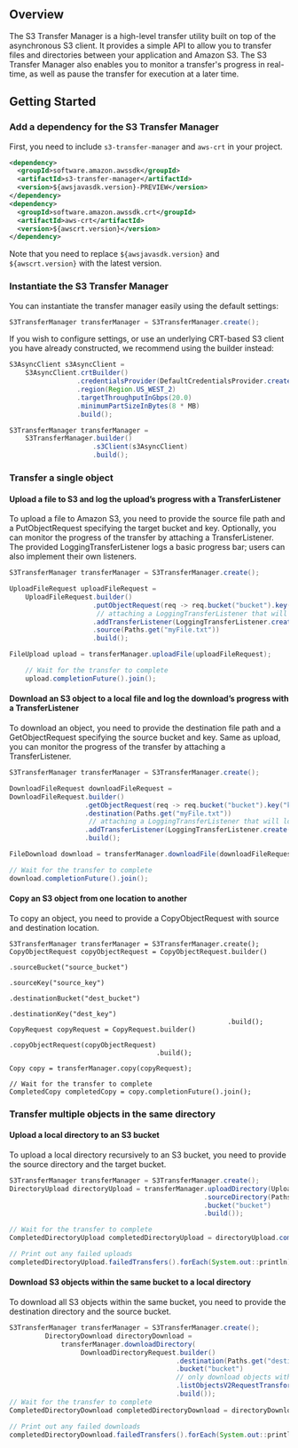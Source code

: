 ## Overview

The S3 Transfer Manager is a high-level transfer utility built on top of the asynchronous S3 client. 
It provides a simple API to allow you to transfer files and directories between your application 
and Amazon S3. The S3 Transfer Manager also enables you to monitor a transfer's progress in real-time, 
as well as pause the transfer for execution at a later time.

## Getting Started

### Add a dependency for the S3 Transfer Manager 

First, you need to include `s3-transfer-manager` and `aws-crt` in your project.

```xml
<dependency>
  <groupId>software.amazon.awssdk</groupId>
  <artifactId>s3-transfer-manager</artifactId>
  <version>${awsjavasdk.version}-PREVIEW</version>
</dependency>
<dependency>
  <groupId>software.amazon.awssdk.crt</groupId>
  <artifactId>aws-crt</artifactId>
  <version>${awscrt.version}</version>
</dependency>
```

Note that you need to replace `${awsjavasdk.version}` and `${awscrt.version}` with the latest
version.

### Instantiate the S3 Transfer Manager

You can instantiate the transfer manager easily using the default settings:

```java
S3TransferManager transferManager = S3TransferManager.create();
```

If you wish to configure settings, or use an underlying CRT-based S3 client you have already constructed, 
we recommend using the builder instead:


```java
S3AsyncClient s3AsyncClient =
    S3AsyncClient.crtBuilder()
                 .credentialsProvider(DefaultCredentialsProvider.create())
                 .region(Region.US_WEST_2)
                 .targetThroughputInGbps(20.0)
                 .minimumPartSizeInBytes(8 * MB)
                 .build();

S3TransferManager transferManager =
    S3TransferManager.builder()
                     .s3Client(s3AsyncClient)
                     .build();
```

### Transfer a single object

#### Upload a file to S3 and log the upload’s progress with a TransferListener
To upload a file to Amazon S3, you need to provide the source file path and a PutObjectRequest specifying the target bucket and key.
Optionally, you can monitor the progress of the transfer by attaching a TransferListener. The provided LoggingTransferListener
logs a basic progress bar; users can also implement their own listeners.

```java
S3TransferManager transferManager = S3TransferManager.create();

UploadFileRequest uploadFileRequest =
    UploadFileRequest.builder()
                     .putObjectRequest(req -> req.bucket("bucket").key("key"))
                      // attaching a LoggingTransferListener that will log the progress
                     .addTransferListener(LoggingTransferListener.create())
                     .source(Paths.get("myFile.txt"))
                     .build();

FileUpload upload = transferManager.uploadFile(uploadFileRequest);

    // Wait for the transfer to complete
    upload.completionFuture().join();
```

#### Download an S3 object to a local file and log the download’s progress with a TransferListener

To download an object, you need to provide the destination file path and a GetObjectRequest specifying the source bucket and key.
Same as upload, you can monitor the progress of the transfer by attaching a TransferListener.

```java
S3TransferManager transferManager = S3TransferManager.create();

DownloadFileRequest downloadFileRequest =
DownloadFileRequest.builder()
                   .getObjectRequest(req -> req.bucket("bucket").key("key"))
                   .destination(Paths.get("myFile.txt"))
                    // attaching a LoggingTransferListener that will log the progress
                   .addTransferListener(LoggingTransferListener.create())
                   .build();

FileDownload download = transferManager.downloadFile(downloadFileRequest);

// Wait for the transfer to complete
download.completionFuture().join();
```

#### Copy an S3 object from one location to another
To copy an object, you need to provide a CopyObjectRequest with source and destination location.

```
S3TransferManager transferManager = S3TransferManager.create();
CopyObjectRequest copyObjectRequest = CopyObjectRequest.builder()
                                                       .sourceBucket("source_bucket")
                                                       .sourceKey("source_key")
                                                       .destinationBucket("dest_bucket")
                                                       .destinationKey("dest_key")
                                                       .build();
CopyRequest copyRequest = CopyRequest.builder()
                                     .copyObjectRequest(copyObjectRequest)
                                     .build();

Copy copy = transferManager.copy(copyRequest);

// Wait for the transfer to complete
CompletedCopy completedCopy = copy.completionFuture().join();
```

### Transfer multiple objects in the same directory

#### Upload a local directory to an S3 bucket

To upload a local directory recursively to an S3 bucket, you need to provide the source directory and the target bucket.

```java
S3TransferManager transferManager = S3TransferManager.create();
DirectoryUpload directoryUpload = transferManager.uploadDirectory(UploadDirectoryRequest.builder()
                                                 .sourceDirectory(Paths.get("source/directory"))
                                                 .bucket("bucket")
                                                 .build());

// Wait for the transfer to complete
CompletedDirectoryUpload completedDirectoryUpload = directoryUpload.completionFuture().join();

// Print out any failed uploads
completedDirectoryUpload.failedTransfers().forEach(System.out::println);
```

#### Download S3 objects within the same bucket to a local directory

To download all S3 objects within the same bucket, you need to provide the destination directory and the source bucket.

```java
S3TransferManager transferManager = S3TransferManager.create();
         DirectoryDownload directoryDownload =
             transferManager.downloadDirectory(
                  DownloadDirectoryRequest.builder()
                                          .destination(Paths.get("destination/directory"))
                                          .bucket("bucket")
                                          // only download objects with prefix "photos"
                                          .listObjectsV2RequestTransformer(l -> l.prefix("photos"))
                                          .build());
// Wait for the transfer to complete
CompletedDirectoryDownload completedDirectoryDownload = directoryDownload.completionFuture().join();

// Print out any failed downloads
completedDirectoryDownload.failedTransfers().forEach(System.out::println);
```
